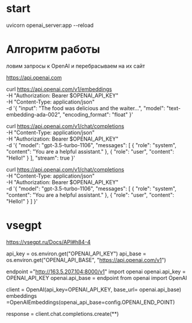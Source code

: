 # start

uvicorn openai_server:app --reload

# Алгоритм работы 
ловим запросы к OpenAI и перебрасываем на их сайт

https://api.openai.com


curl https://api.openai.com/v1/embeddings \
  -H "Authorization: Bearer $OPENAI_API_KEY" \
  -H "Content-Type: application/json" \
  -d '{
    "input": "The food was delicious and the waiter...",
    "model": "text-embedding-ada-002",
    "encoding_format": "float"
  }'

curl https://api.openai.com/v1/chat/completions \
  -H "Content-Type: application/json" \
  -H "Authorization: Bearer $OPENAI_API_KEY" \
  -d '{
    "model": "gpt-3.5-turbo-1106",
    "messages": [
      {
        "role": "system",
        "content": "You are a helpful assistant."
      },
      {
        "role": "user",
        "content": "Hello!"
      }
    ],
    "stream": true
  }'


curl https://api.openai.com/v1/chat/completions \
  -H "Content-Type: application/json" \
  -H "Authorization: Bearer $OPENAI_API_KEY" \
  -d '{
    "model": "gpt-3.5-turbo-1106",
    "messages": [
      {
        "role": "system",
        "content": "You are a helpful assistant."
      },
      {
        "role": "user",
        "content": "Hello!"
      }
    ]
  }'

# vsegpt

https://vsegpt.ru/Docs/API#h84-4


api_key = os.environ.get("OPENAI_API_KEY")
api_base = os.environ.get("OPENAI_API_BASE", "https://api.openai.com/v1")


endpoint ="http://163.5.207.104:8000/v1"
import openai
openai.api_key = OPENAI_API_KEY
openai.api_base = endpoint
from openai import OpenAI

client = OpenAI(api_key=OPENAI_API_KEY, base_url= openai.api_base)
embeddings =OpenAIEmbeddings(openai_api_base=config.OPENAI_END_POINT)

response = client.chat.completions.create(**)



